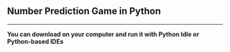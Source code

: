 ## Number Prediction Game in Python
----
**You can download on your computer and run it with Python Idle or Python-based IDEs**
